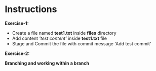 # Instructions

**Exercise-1:**

- Create a file named **test1.txt** inside **files** directory
- Add content *'test content'* inside **test1.txt** file
- Stage and Commit the file with  commit message 'Add test commit'

**Exercise-2:**

**Branching and working within a branch**
